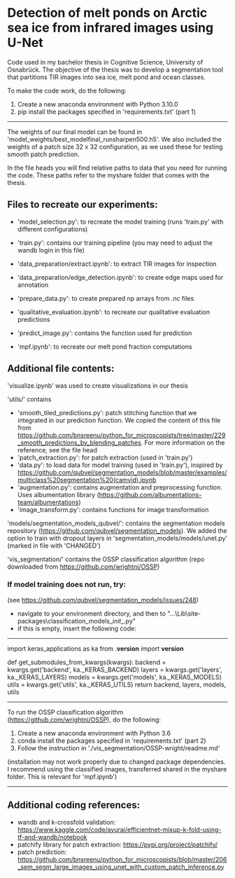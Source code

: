 # Detection of melt ponds on Arctic sea ice from infrared images using U-Net

Code used in my bachelor thesis in Cognitive Science, University of Osnabrück.
The objective of the thesis was to develop a segmentation tool that partitions TIR images into sea ice, melt pond and ocean classes.

To make the code work, do the following:

1. Create a new anaconda environment with Python 3.10.0
2. pip install the packages specified in 'requirements.txt' (part 1)

---------------------------------------

The weights of our final model can be found in 'model_weights/best_modelfinal_runsharpen500.h5'. We also included the weights of a patch size 32 x 32 configuration, as we used these for testing smooth patch prediction.

In the file heads you will find relative paths to data that you need for running the code. These paths refer to the myshare folder that comes with the thesis.


Files to recreate our experiments:
---------------------------------
- 'model_selection.py': to recreate the model training (runs 'train.py' with different configurations) 
- 'train.py': contains our training pipeline (you may need to adjust the wandb login in this file)

- 'data_preparation/extract.ipynb': to extract TIR images for inspection
- 'data_preparation/edge_detection.ipynb': to create edge maps used for annotation
- 'prepare_data.py': to create prepared np arrays from .nc files
- 'qualitative_evaluation.ipynb': to recreate our qualitative evaluation predictions
- 'predict_image.py': contains the function used for prediction
- 'mpf.ipynb': to recreate our melt pond fraction computations


Additional file contents:
-------------------------
'visualize.ipynb' was used to create visualizations in our thesis

'utils/' contains 
- 'smooth_tiled_predictions.py': patch stitching function that we integrated in our prediction function. We copied the content of this file from https://github.com/bnsreenu/python_for_microscopists/tree/master/229_smooth_predictions_by_blending_patches. For more information on the reference, see the file head
- 'patch_extraction.py': for patch extraction (used in 'train.py')
- 'data.py': to load data for model training (used in 'train.py'), inspired by https://github.com/qubvel/segmentation_models/blob/master/examples/multiclass%20segmentation%20(camvid).ipynb 
- 'augmentation.py': contains augmentation and preprocessing function. Uses albumentation library (https://github.com/albumentations-team/albumentations)
- 'image_transform.py': contains functions for image transformation


'models/segmentation_models_qubvel/': contains the segmentation models repository (https://github.com/qubvel/segmentation_models). We added the option to train with dropout layers in 'segmentation_models/models/unet.py' (marked in file with 'CHANGED')

'vis_segmentation/' contains the OSSP classification algorithm (repo downloaded from https://github.com/wrightni/OSSP)


### If model training does not run, try:
(see https://github.com/qubvel/segmentation_models/issues/248)

- navigate to your environment directory, and then to "...\Lib\site-packages\classification_models\__init__.py" 
- if this is empty, insert the following code:

------------------------------------------------------

import keras_applications as ka
from .__version__ import __version__

def get_submodules_from_kwargs(kwargs):
    backend = kwargs.get('backend', ka._KERAS_BACKEND)
    layers = kwargs.get('layers', ka._KERAS_LAYERS)
    models = kwargs.get('models', ka._KERAS_MODELS)
    utils = kwargs.get('utils', ka._KERAS_UTILS)
    return backend, layers, models, utils

------------------------------------------------------

To run the OSSP classification algorithm (https://github.com/wrightni/OSSP), do the following:

1. Create a new anaconda environment with Python 3.6
2. conda install the packages specified in 'requirements.txt' (part 2)
3. Follow the instruction in './vis_segmentation/OSSP-wright/readme.md'

(installation may not work properly due to changed package dependencies. I recommend using the classified images, transferred shared in the myshare folder. This is relevant for 'mpf.ipynb')

----------------------------
Additional coding references:
-----------------------------
- wandb and k-crossfold validation: https://www.kaggle.com/code/ayuraj/efficientnet-mixup-k-fold-using-tf-and-wandb/notebook
- patchify library for patch extraction: https://pypi.org/project/patchify/
- patch prediction: https://github.com/bnsreenu/python_for_microscopists/blob/master/206_sem_segm_large_images_using_unet_with_custom_patch_inference.py 
